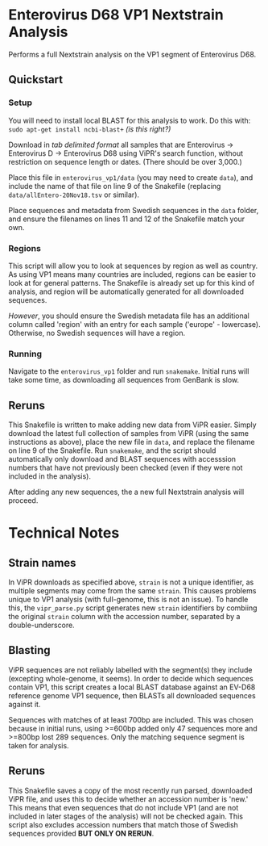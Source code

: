# Enterovirus D68 VP1 Nextstrain Analysis

Performs a full Nextstrain analysis on the VP1 segment of Enterovirus D68.

## Quickstart 
### Setup
You will need to install local BLAST for this analysis to work. Do this with:
`sudo apt-get install ncbi-blast+`
_(is this right?)_

Download in _tab delimited format_ all samples that are Enterovirus -> Enterovirus D -> Enterovirus D68 using ViPR's search function, without restriction on sequence length or dates. (There should be over 3,000.) 

Place this file in `enterovirus_vp1/data` (you may need to create `data`), and include the name of that file on line 9 of the Snakefile (replacing `data/allEntero-20Nov18.tsv` or similar). 

Place sequences and metadata from Swedish sequences in the `data` folder, and ensure the filenames on lines 11 and 12 of the Snakefile match your own. 

### Regions
This script will allow you to look at sequences by region as well as country. As using VP1 means many countries are included, regions can be easier to look at for general patterns. The Snakefile is already set up for this kind of analysis, and region will be automatically generated for all downloaded sequences.

*However*, you should ensure the Swedish metadata file has an additional column called 'region' with an entry for each sample ('europe' - lowercase). Otherwise, no Swedish sequences will have a region. 

### Running
Navigate to the `enterovirus_vp1` folder and run `snakemake`. Initial runs will take some time, as downloading all sequences from GenBank is slow.

## Reruns
This Snakefile is written to make adding new data from ViPR easier. Simply download the latest full collection of samples from ViPR (using the same instructions as above), place the new file in `data`, and replace the filename on line 9 of the Snakefile. Run `snakemake`, and the script should automatically only download and BLAST sequences with accesssion numbers that have not previously been checked (even if they were not included in the analysis). 

After adding any new sequences, the a new full Nextstrain analysis will proceed. 


# Technical Notes
## Strain names
In ViPR downloads as specified above, `strain` is not a unique identifier, as multiple segments may come from the same `strain`. This causes problems unique to VP1 analysis (with full-genome, this is not an issue). To handle this, the `vipr_parse.py` script generates new `strain` identifiers by combiing the original `strain` column with the accession number, separated by a double-underscore. 

## Blasting
ViPR sequences are not reliably labelled with the segment(s) they include (excepting whole-genome, it seems). In order to decide which sequences contain VP1, this script creates a local BLAST database against an EV-D68 reference genome VP1 sequence, then BLASTs all downloaded sequences against it.  

Sequences with matches of at least 700bp are included. This was chosen because in initial runs, using >=600bp added only 47 sequences more and >=800bp lost 289 sequences. Only the matching sequence segment is taken for analysis.

## Reruns
This Snakefile saves a copy of the most recently run parsed, downloaded ViPR file, and uses this to decide whether an accession number is 'new.' This means that even sequences that do not include VP1 (and are not included in later stages of the analysis) will not be checked again. This script also excludes accession numbers that match those of Swedish sequences provided **BUT ONLY ON RERUN**.
